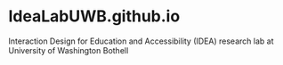 # IdeaLabUWB.github.io
Interaction Design for Education and Accessibility (IDEA) research lab at University of Washington Bothell
